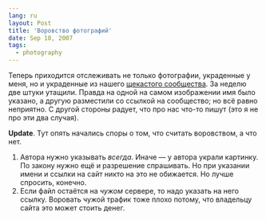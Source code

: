 ```yaml
---
lang: ru
layout: Post
title: 'Воровство фотографий'
date: Sep 18, 2007
tags:
  - photography
---
```


Теперь приходится отслеживать не только фотографии, украденные у меня, но и украденные из нашего [щекастого сообщества](http://community.livejournal.com/hamster_photo/ 'Маленькие зверушки с большими щеками'). За неделю две штуки утащили. Правда на одной на самом изображении имя было указано, а другую разместили со ссылкой на сообщество; но всё равно неприятно. С другой стороны радует, что про нас что-то пишут (это я не про эти два случая).

**Update**. Тут опять начались споры о том, что считать воровством, а что нет.

1. Автора нужно указывать _всегда_. Иначе — у автора украли картинку. По закону нужно ещё и разрешение спрашивать. Но при указании имени и ссылки на сайт никто на это не обижается. Но лучше спросить, конечно.
2. Если файл остаётся на _чужом_ сервере, то надо указать на него ссылку. Воровать чужой трафик тоже плохо потому, что владельцу сайта это может стоить денег.

